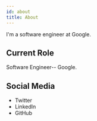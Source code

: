 ```yaml
---
id: about
title: About
---
```


I'm a software engineer at Google. 

## Current Role

Software Engineer-- Google.

## Social Media

- Twitter
- LinkedIn
- GitHub
